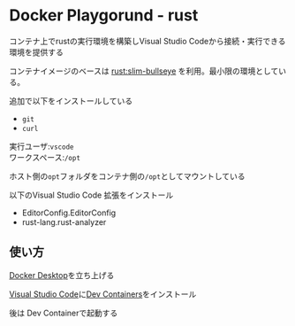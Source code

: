 # Docker Playgorund - rust

コンテナ上でrustの実行環境を構築しVisual Studio Codeから接続・実行できる環境を提供する

コンテナイメージのベースは
[rust:slim-bullseye](https://hub.docker.com/_/rust)
を利用。最小限の環境としている。

追加で以下をインストールしている

* `git`
* `curl`

実行ユーザ:`vscode`  
ワークスペース:`/opt`  

ホスト側の`opt`フォルダをコンテナ側の`/opt`としてマウントしている

以下のVisual Studio Code 拡張をインストール

* EditorConfig.EditorConfig
* rust-lang.rust-analyzer

## 使い方

[Docker Desktop](https://www.docker.com/products/docker-desktop/)を立ち上げる

[Visual Studio Code](https://azure.microsoft.com/ja-jp/products/visual-studio-code/)に[Dev Containers](https://marketplace.visualstudio.com/items?itemName=ms-vscode-remote.remote-containers)をインストール

後は Dev Containerで起動する
